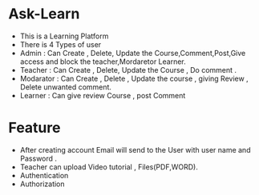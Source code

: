 # Ask-Learn
- This is a Learning Platform 
- There is 4 Types of user 
- Admin : Can Create , Delete, Update the Course,Comment,Post,Give access and block the teacher,Mordaretor Learner. 
- Teacher : Can Create , Delete, Update the Course , Do comment . 
- Modarator : Can Create , Delete , Update the course , giving Review , Delete unwanted comment. 
- Learner : Can give review Course , post Comment 
# Feature
- After creating account Email will send to the User with user name and Password .
- Teacher can upload Video tutorial , Files(PDF,WORD).
- Authentication 
- Authorization 
